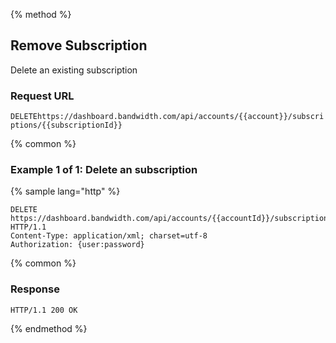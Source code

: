 {% method %}

## Remove Subscription

Delete an existing subscription

### Request URL

<code class="delete">DELETE</code>`https://dashboard.bandwidth.com/api/accounts/{{account}}/subscriptions/{{subscriptionId}}`


{% common %}

### Example 1 of 1: Delete an subscription

{% sample lang="http" %}

```http
DELETE https://dashboard.bandwidth.com/api/accounts/{{accountId}}/subscriptions/{{subscriptionId}} HTTP/1.1
Content-Type: application/xml; charset=utf-8
Authorization: {user:password}
```

{% common %}

### Response

```http
HTTP/1.1 200 OK
```

{% endmethod %}